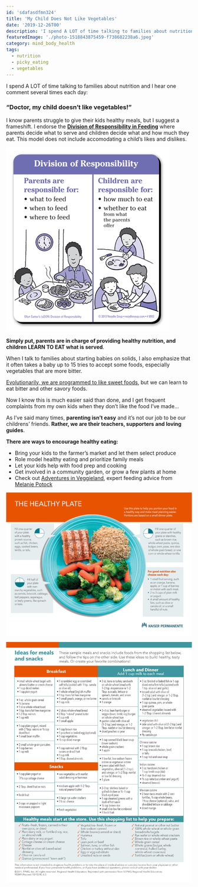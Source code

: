 ```yaml
---
id: 'sdafasdfmn324'
title: 'My Child Does Not Like Vegetables'
date: '2019-12-26T00'
description: 'I spend A LOT of time talking to families about nutrition and I hear one comment several times each day: "Doctor, my child doesn’t like vegetables!"  I know parents struggle to give their kids healthy meals, but I suggest a frameshift.'
featuredImage: './photo-1518843875459-f738682238a6.jpeg'
category: mind_body_health
tags:
  - nutrition
  - picky_eating
  - vegetables
---
```


I spend A LOT of time talking to families about nutrition and I hear one comment several times each day:

### **“Doctor, my child doesn’t like vegetables!”** 

I know parents struggle to give their kids healthy meals, but I suggest a frameshift.  I endorse the [**Division of Responsibility in Feeding**](https://www.ellynsatterinstitute.org/satter-feeding-dynamics-model/) where parents decide what to serve and children decide what and how much they eat.  This model does not include accomodating a child’s likes and dislikes. 

![division of responsibilities](./8552hr.png)

**Simply put, parents are in charge of providing healthy nutrition, and children LEARN TO EAT what is served**.

When I talk to families about starting babies on solids, I also emphasize that it often takes a baby up to 15 tries to accept some foods, especially vegetables that are more bitter.

[Evolutionarily, we are programmed to like sweet foods](https://www.smithsonianmag.com/arts-culture/the-evolution-of-the-sweet-tooth-79895734/), but we can learn to eat bitter and other savory foods. 

Now I know this is much easier said than done, and I get frequent complaints from my own kids when they don’t like the food I’ve made…

As I’ve said many times, **parenting isn’t easy** and it’s not our job to be our childrens’ friends. **Rather, we are their teachers, supporters and loving guides**. 

**There are ways to encourage healthy eating:**
* Bring your kids to the farmer’s market and let them select produce
* Role model healthy eating and prioritize family meals
* Let your kids help with food prep and cooking
* Get involved in a community garden, or grow a few plants at home
* Check out [Adventures in Veggieland](https://www.youtube.com/watch?v=XwPy0AAavXY), expert feeding advice from [Melanie Potock](https://mymunchbug.com/)

![Healthy plate 1](./healthyplate-page-001.jpg)

![Healthy plate 2](./healthyplate-page-002.jpg)
